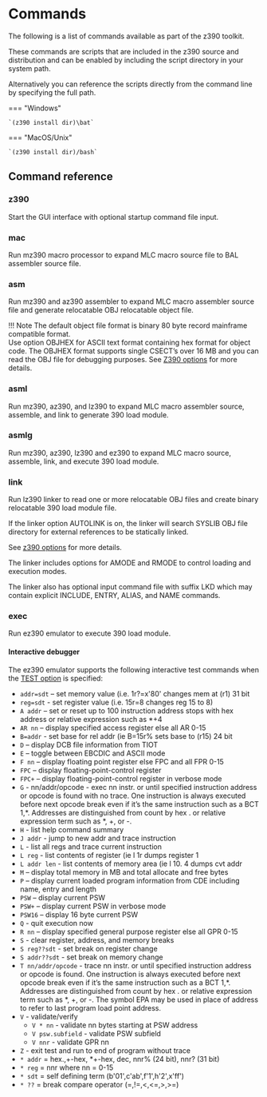 # Commands

The following is a list of commands available as part of the z390 toolkit.

These commands are scripts that are included in the z390 source and distribution
and can be enabled by including the script directory in your system path.

Alternatively you can reference the scripts directly from the command line by
specifying the full path.

=== "Windows"

    `(z390 install dir)\bat`

=== "MacOS/Unix"
        
    `(z390 install dir)/bash`


## Command reference

### z390

Start the GUI interface with optional startup command file input.

### mac

Run mz390 macro processor to expand MLC macro source file to BAL assembler source file. 

### asm

Run mz390 and az390 assembler to expand MLC macro assembler source file and 
generate relocatable OBJ relocatable object file.  

!!! Note 
    The default object file format is binary 80 byte record mainframe compatible 
    format.  
    Use option OBJHEX for ASCII text format containing hex format for object 
    code.  The OBJHEX format supports single CSECT’s over 16 MB and you can read 
    the OBJ file for debugging purposes. 
    See [Z390 options](z390_options.md) for more details.
    
### asml 

Run mz390, az390, and lz390 to expand MLC macro assembler source, assemble, and 
link to generate 390 load module.

###	asmlg

Run mz390, az390, lz390 and ez390 to expand MLC macro source, assemble, link, 
and execute 390 load module.

### link

Run lz390 linker to read one or more relocatable OBJ files and create binary 
relocatable 390 load module file.  

If the linker option AUTOLINK is on, the linker will search SYSLIB OBJ file 
directory for external references to be statically linked. 

See [z390 options](z390_options.md) for more details. 

The linker includes options for AMODE and RMODE to control loading and execution 
modes.  

The linker also has optional input command file with suffix LKD which may 
contain explicit INCLUDE, ENTRY, ALIAS, and NAME commands.  

### exec

Run ez390 emulator to execute 390 load module. 

#### Interactive debugger

The ez390 emulator supports the following interactive test commands when the 
[TEST option](z390_options.md) is specified:

* `addr=sdt` – set memory value  (i.e. 1r?=x'80' changes mem at (r1) 31 bit
* `reg=sdt` - set register value (i.e. 15r=8 changes reg 15 to 8)
* `A addr` – set or reset up to 100 instruction address stops with hex address or relative expression such as *+4
* `AR nn` – display specified access register else all AR 0-15
* `B=addr` - set base for rel addr (ie B=15r% sets base to (r15) 24 bit
* `D` – display DCB file information from TIOT
* `E` – toggle between EBCDIC and ASCII mode
* `F nn` – display floating point register else FPC and all FPR 0-15
* `FPC` – display floating-point-control register
* `FPC+` – display floating-point-control register in verbose mode
* `G` - nn/addr/opcode - exec nn instr. or until specified instruction address or opcode is found with no trace.  One instruction is always executed before next opcode break even if it’s the same instruction such as a BCT 1,*.  Addresses are distinguished from count by hex . or relative expression term such as *, +, or -.
* `H`  -  list help command summary
* `J addr` -  jump to new addr and trace instruction
* `L`  - list all regs and trace current instruction
* `L reg` - list contents of register (ie l 1r dumps register 1
* `L addr len` - list contents of memory area (ie l 10. 4 dumps cvt addr
* `M` – display total memory in MB and total allocate and free bytes 
* `P` – display current loaded program information from CDE including name, entry and length
* `PSW` – display current PSW
* `PSW+` – display current PSW in verbose mode
* `PSW16` – display 16 byte current PSW
* `Q` - quit execution now
* `R nn` – display specified general purpose register else all GPR 0-15
* `S`  - clear register, address, and memory breaks
* `S reg??sdt`  - set break on register change
* `S addr??sdt` - set break on memory change
* `T nn/addr/opcode` - trace nn instr. or until specified instruction address or opcode is found.  One instruction is always executed before next opcode break even if it’s the same instruction such as a BCT 1,*.  Addresses are distinguished from count by hex . or relative expression term such as *, +, or -.  The symbol EPA may be used in place of address to refer to last program load point address.
* `V` - validate/verify
    * `V * nn` - validate nn bytes starting at PSW address
    * `V psw.subfield` - validate PSW subfield
    * `V nnr` - validate GPR nn
* `Z`  - exit test and run to end of program without trace
* `* addr` = hex.,+-hex, *+-hex, dec, nnr% (24 bit), nnr? (31 bit)
* `* reg` = nnr where nn = 0-15
* `* sdt` = self defining term (b'01',c'ab',f'1',h'2',x'ff')
* `* ??` = break compare operator (=,!=,<,<=,>,>=)

